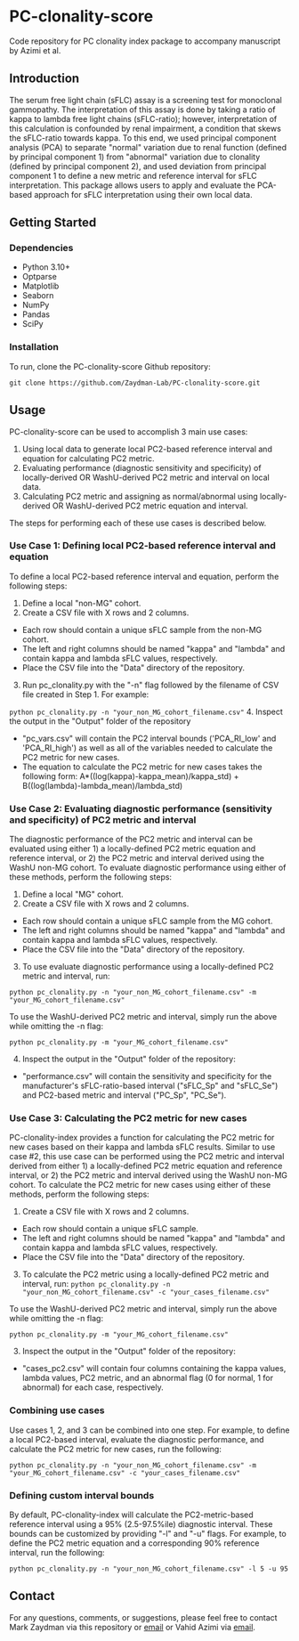 # PC-clonality-score
Code repository for PC clonality index package to accompany manuscript by Azimi et al.

## Introduction

The serum free light chain (sFLC) assay is a screening test for monoclonal gammopathy. The interpretation of this assay is done by taking a ratio of kappa to lambda free light chains (sFLC-ratio); however, interpretation of this calculation is confounded by renal impairment, a condition that skews the sFLC-ratio towards kappa. To this end, we used principal component analysis (PCA) to separate "normal" variation due to renal function (defined by principal component 1) from "abnormal" variation due to clonality (defined by principal component 2), and used deviation from principal component 1 to define a new metric and reference interval for sFLC interpretation. This package allows users to apply and evaluate the PCA-based approach for sFLC interpretation using their own local data. 

## Getting Started
### Dependencies
- Python 3.10+
- Optparse
- Matplotlib
- Seaborn
- NumPy
- Pandas
- SciPy

### Installation
To run, clone the PC-clonality-score Github repository:

```git clone https://github.com/Zaydman-Lab/PC-clonality-score.git```

## Usage
PC-clonality-score can be used to accomplish 3 main use cases:
1. Using local data to generate local PC2-based reference interval and equation for calculating PC2 metric.
2. Evaluating performance (diagnostic sensitivity and specificity) of locally-derived OR WashU-derived PC2 metric and interval on local data.
3. Calculating PC2 metric and assigning as normal/abnormal using locally-derived OR WashU-derived PC2 metric equation and interval.

The steps for performing each of these use cases is described below.

### Use Case 1: Defining local PC2-based reference interval and equation
To define a local PC2-based reference interval and equation, perform the following steps:
1. Define a local "non-MG" cohort.
2. Create a CSV file with X rows and 2 columns.
- Each row should contain a unique sFLC sample from the non-MG cohort. 
- The left and right columns should be named "kappa" and "lambda" and contain kappa and lambda sFLC values, respectively. 
- Place the CSV file into the "Data" directory of the repository. 
3. Run pc_clonality.py with the "-n" flag followed by the filename of CSV file created in Step 1. For example:

```python pc_clonality.py -n "your_non_MG_cohort_filename.csv"```
4. Inspect the output in the "Output" folder of the repository
- "pc_vars.csv" will contain the PC2 interval bounds ('PCA_RI_low' and 'PCA_RI_high') as well as all of the variables needed to calculate the PC2 metric for new cases. 
- The equation to calculate the PC2 metric for new cases takes the following form: A*((log(kappa)-kappa_mean)/kappa_std) + B((log(lambda)-lambda_mean)/lambda_std)

### Use Case 2: Evaluating diagnostic performance (sensitivity and specificity) of PC2 metric and interval
The diagnostic performance of the PC2 metric and interval can be evaluated using either 1) a locally-defined PC2 metric equation and reference interval, or 2) the PC2 metric and interval derived using the WashU non-MG cohort. To evaluate diagnostic performance using either of these methods, perform the following steps:
1. Define a local "MG" cohort.
2. Create a CSV file with X rows and 2 columns.
- Each row should contain a unique sFLC sample from the MG cohort. 
- The left and right columns should be named "kappa" and "lambda" and contain kappa and lambda sFLC values, respectively. 
- Place the CSV file into the "Data" directory of the repository. 
3. To use evaluate diagnostic performance using a locally-defined PC2 metric and interval, run:

```python pc_clonality.py -n "your_non_MG_cohort_filename.csv" -m "your_MG_cohort_filename.csv"```

To use the WashU-derived PC2 metric and interval, simply run the above while omitting the -n flag:

```python pc_clonality.py -m "your_MG_cohort_filename.csv"```

4. Inspect the output in the "Output" folder of the repository:
- "performance.csv" will contain the sensitivity and specificity for the manufacturer's sFLC-ratio-based interval ("sFLC_Sp" and "sFLC_Se") and PC2-based metric and interval ("PC_Sp", "PC_Se"). 

### Use Case 3: Calculating the PC2 metric for new cases
PC-clonality-index provides a function for calculating the PC2 metric for new cases based on their kappa and lambda sFLC results. Similar to use case #2, this use case can be performed using the PC2 metric and interval derived from either 1) a locally-defined PC2 metric equation and reference interval, or 2) the PC2 metric and interval derived using the WashU non-MG cohort. To calculate the PC2 metric for new cases using either of  these methods, perform the following steps:
1. Create a CSV file with X rows and 2 columns.
- Each row should contain a unique sFLC sample. 
- The left and right columns should be named "kappa" and "lambda" and contain kappa and lambda sFLC values, respectively. 
- Place the CSV file into the "Data" directory of the repository. 
3. To calculate the PC2 metric using a locally-defined PC2 metric and interval, run:
```python pc_clonality.py -n "your_non_MG_cohort_filename.csv" -c "your_cases_filename.csv"```

To use the WashU-derived PC2 metric and interval, simply run the above while omitting the -n flag:

```python pc_clonality.py -m "your_MG_cohort_filename.csv"```

3. Inspect the output in the "Output" folder of the repository:
- "cases_pc2.csv" will contain four columns containing the kappa values, lambda values, PC2 metric, and an abnormal flag (0 for normal, 1 for abnormal) for each case, respectively. 

### Combining use cases
Use cases 1, 2, and 3 can be combined into one step. For example, to define a local PC2-based interval, evaluate the diagnostic performance, and calculate the PC2 metric for new cases, run the following:

```python pc_clonality.py -n "your_non_MG_cohort_filename.csv" -m "your_MG_cohort_filename.csv" -c "your_cases_filename.csv"```

### Defining custom interval bounds
By default, PC-clonality-index will calculate the PC2-metric-based reference interval using a 95% (2.5-97.5%ile) diagnostic interval. These bounds can be customized by providing "-l" and "-u" flags. For example, to define the PC2 metric equation and a corresponding 90% reference interval, run the following:

```python pc_clonality.py -n "your_non_MG_cohort_filename.csv" -l 5 -u 95```

## Contact
For any questions, comments, or suggestions, please feel free to contact Mark Zaydman via this repository or [email](mailto:zaydmanm@wustl.edu) or Vahid Azimi via [email](mailto:a.vahid@wustl.edu).
